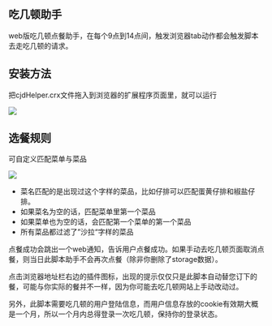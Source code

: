 ## 吃几顿助手

web版吃几顿点餐助手，在每个9点到14点间，触发浏览器tab动作都会触发脚本去走吃几顿的请求。

## 安装方法

把cjdHelper.crx文件拖入到浏览器的扩展程序页面里，就可以运行

![](http://img.souche.com/20161108/png/f3bbfab5bb13955fe9b7a28457acb966.png)

## 选餐规则

可自定义匹配菜单与菜品

![](http://img.souche.com/20161108/png/f835b5c2716a57b12bc83aba76f0750c.png)

* 菜名匹配的是出现过这个字样的菜品，比如仔排可以匹配蛋黄仔排和椒盐仔排。
* 如果菜名为空的话，匹配菜单里第一个菜品
* 如果菜单也为空的话，会匹配第一个菜单的第一个菜品
* 所有菜品都过滤了”沙拉“字样的菜品

点餐成功会跳出一个web通知，告诉用户点餐成功。如果手动去吃几顿页面取消点餐，则当日此脚本助手不会再次点餐（除非你删除了storage数据）。

点击浏览器地址栏右边的插件图标，出现的提示仅仅只是此脚本自动替您订下的餐，可能与你实际的餐并不一样，因为你可能去吃几顿网站上手动改动过。

另外，此脚本需要吃几顿的用户登陆信息，而用户信息存放的cookie有效期大概是一个月，所以一个月内总得登录一次吃几顿，保持你的登录状态。